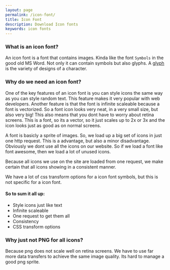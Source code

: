 ```yaml
---
layout: page
permalink: /icon-font/
title: Icon Font
description: Download Icon fonts
keywords: icon fonts
---
```


### What is an icon font?

An icon font is a font that contains images. Kinda like the font `Symbols` in the good old MS Word. Not only it can contain symbols but also glyphs. A <a href="https://en.wikipedia.org/wiki/Glyph" target="_blank" title="Wikipedia Link to Glyphs">glyph</a> is the variety of designs of a character.

### Why do we need an icon font?

One of the key features of an icon font is you can style icons the same way as
you can style random text. This feature makes it very popular with web developers.
Another feature is that the font is infinite scaleable because a font is vectorized.
So a font icon looks very neat, in a very small size, but also very big!
This also means that you dont have to worry about retina screens. This is a font,
so its a vector, so it just scales up to 2x or 3x and the icon looks just as good as on normal screens.

A font is basicly a sprite of images. So, we load up a big set of icons in just one http request.
This is a advantage, but also a minor disadvantage. Obviously we dont use all the icons on our website. So if we load a font like
font awesome, then we load a lot of unused icons.

Because all icons we use on the site are loaded from one request, we make certain that all icons showing in a consistent manner.

We have a lot of css transform options for a icon font symbols, but this is not specific for a icon font.

#### So to sum it all up:
- Style icons just like text
- Infinite scaleable
- One request to get them all
- Consistency
- CSS transform options

### Why just not PNG for all icons?

Because png does not scale well on retina screens. We have to use far more data transfers to achieve the same image quality. Its hard to manage a good png sprite.

